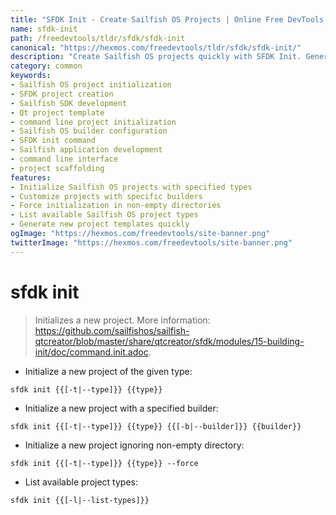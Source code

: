```yaml
---
title: "SFDK Init - Create Sailfish OS Projects | Online Free DevTools by Hexmos"
name: sfdk-init
path: /freedevtools/tldr/sfdk/sfdk-init
canonical: "https://hexmos.com/freedevtools/tldr/sfdk/sfdk-init/"
description: "Create Sailfish OS projects quickly with SFDK Init. Generate project templates and customize builders for your Sailfish OS development. Free online tool, no registration required."
category: common
keywords:
- Sailfish OS project initialization
- SFDK project creation
- Sailfish SDK development
- Qt project template
- command line project initialization
- Sailfish OS builder configuration
- SFDK init command
- Sailfish application development
- command line interface
- project scaffolding
features:
- Initialize Sailfish OS projects with specified types
- Customize projects with specific builders
- Force initialization in non-empty directories
- List available Sailfish OS project types
- Generate new project templates quickly
ogImage: "https://hexmos.com/freedevtools/site-banner.png"
twitterImage: "https://hexmos.com/freedevtools/site-banner.png"
---
```


# sfdk init

> Initializes a new project.
> More information: <https://github.com/sailfishos/sailfish-qtcreator/blob/master/share/qtcreator/sfdk/modules/15-building-init/doc/command.init.adoc>.

- Initialize a new project of the given type:

`sfdk init {{[-t|--type]}} {{type}}`

- Initialize a new project with a specified builder:

`sfdk init {{[-t|--type]}} {{type}} {{[-b|--builder]}} {{builder}}`

- Initialize a new project ignoring non-empty directory:

`sfdk init {{[-t|--type]}} {{type}} --force`

- List available project types:

`sfdk init {{[-l|--list-types]}}`
